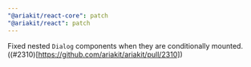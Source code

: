 ```yaml
---
"@ariakit/react-core": patch
"@ariakit/react": patch
---
```


Fixed nested `Dialog` components when they are conditionally mounted. ((#2310)[https://github.com/ariakit/ariakit/pull/2310])
